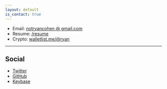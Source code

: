 ```yaml
---
layout: default
is_contact: true
---
```


* Email: [notryancohen @ gmail.com](mailto:notryancohen@gmail.com)
* Resume: [/resume](http://ryans.online/resume.html)
* Crypto: [walletlist.me/@ryan](https://walletlist.me/@ryan)

---

## Social

* [Twitter](https://twitter.com/ryancohen)
* [GitHub](https://github.com/imryan)
* [Keybase](https://keybase.io/imryan)
